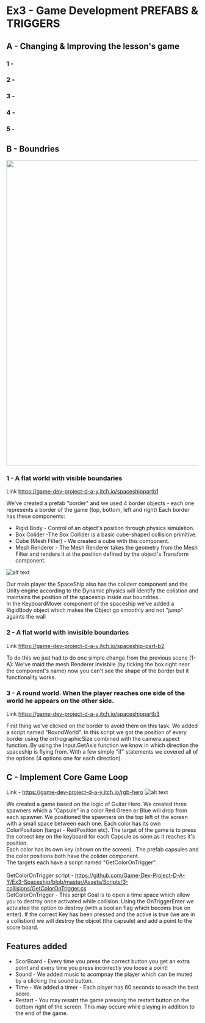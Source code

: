 # Ex3 - Game Development PREFABS & TRIGGERS

## A - Changing & Improving the lesson's game

### 1 -

### 2 -

### 3 -

### 4 -

### 5 -


## B - Boundries

<img src=https://github.com/Game-Dev-Project-D-A-Y/Ex3-Spaceship/blob/master/Images%20for%20github/partb1.jpg width="800"/>


### 1 - A flat world with visible boundaries
Link https://game-dev-project-d-a-y.itch.io/spaceshippartb1

We've created a prefab "border" and we used 4 border objects - each one represents a border of the game (top, bottom, left and right)
Each border has these components: 
* Rigid Body - Control of an object's position through physics simulation.
* Box Colider -The Box Collider is a basic cube-shaped collision primitive.
* Cube (Mesh Filter) - We created a cube with this component. 
* Mesh Renderer - The Mesh Renderer takes the geometry from the Mesh Filter and renders it at the position defined by the object's Transform component.



![alt text](https://github.com/Game-Dev-Project-D-A-Y/Ex3-Spaceship/blob/master/Images%20for%20github/Borders.jpeg?raw=true)


Our main player the SpaceShip also has the coliderr component and the Unity engine according to the Dynamic physics will identify the colistion and 
maintains the position of the spaceship inside our boundries..
<br/> In the KeyboardMover component of the spaceship we've added a RigidBody object which makes the Object go smoothly and not "jump" againts the wall



### 2 - A flat world with invisible boundaries
Link https://game-dev-project-d-a-y.itch.io/spaceship-part-b2

To do this we just had to do one simple change from the previous scene (1-A):
We've maid the mesh Renderer invisbile (by ticking the box right near the component's name)
now you can't see the shape of the border but it functionality works.

### 3 - A round world. When the player reaches one side of the world he appears on the other side.
Link https://game-dev-project-d-a-y.itch.io/spaceshippartb3

First thing we've clicked on the border to avoid them on this task.
We added a script named "RoundWorld". In this script we got the position of every border using the orthographicSize combined with the camera.aspect function..By using the Input.GetAxis function we
know in which direction the spaceship is flying from.
With a few simple "if" statements we covered all of the options (4 options one for each direction).


## C - Implement Core Game Loop
Link - https://game-dev-project-d-a-y.itch.io/rgb-hero
![alt text](https://github.com/Game-Dev-Project-D-A-Y/Ex3-Spaceship/blob/master/Images%20for%20github/RGBHero.jpeg?raw=true)

We created a game based on the logic of Guitar Hero.
We created three spawners which a "Capsule" in a color Red Green or Blue will drop from each spawner. We positioned the spawners on the top left of the screen with a small space between each one.
Each color has its own ColorPositsion (target - RedPosition etc).
The target of the game is to press the correct key on the keyboard for each Capsule as sonn as it reaches it's position. 
<br/> Each color has its own key (shown on the screen)..
The prefab capsules and the color positions both have the colider component. 
<br/> The targets each have a script named "GetColorOnTrigger".  
<br/> GetColorOnTrigger script - https://github.com/Game-Dev-Project-D-A-Y/Ex3-Spaceship/blob/master/Assets/Scripts/3-collisions/GetColorOnTrigger.cs
<br/> GetColorOnTrigger - This script Goal is to open a time space which allow you to destroy once activated while collision. Using the OnTriggerEnter we actviated the option to destroy (with a boolian flag which becoms true on enter). If the correct Key has been pressed and the active is true (we are in a collistion) we will destroy the objcet (the capsule) and add a point to the score board. 
 ## Features added
 * ScorBoard - Every time you press the correct button you get an extra point and every time you press incorrectly you loose a point!
 * Sound - We added music to acompnay the player which can be muted by a clicking the sound button.
 * Time - We added a timer - Each player has 60 seconds to reach the best score.
 * Restart - You may resatrt the game pressing the restart button on the bottom right of the screen. This may occure while playing in addition to the end of the game.
